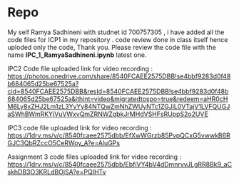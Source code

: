 # Repo

My self Ramya Sadhineni with studnet id 700757305 , i have added all the code files for ICP1 in my repository . code review  done in class itself hence uploded only the code, Thank you.
Please review the code file with the name **IPC_1_RamyaSadhineni.ipynb**  latest one.



IPC2 Code file uploaded 
link for video recording : https://photos.onedrive.com/share/8540FCAEE2575DBB!se4bbf9283d0f48b684065d25be67525a?cid=8540FCAEE2575DBB&resId=8540FCAEE2575DBB!se4bbf9283d0f48b684065d25be67525a&ithint=video&migratedtospo=true&redeem=aHR0cHM6Ly8xZHJ2Lm1zL3YvYy84NTQwZmNhZWUyNTc1ZGJiL0VTajV1LVFQUGJaSWhBWmRKYjVuVWxvQmZRNWZqbkJrMHdVSHFsRUppS2o2UVE


IPC3 code file uploaded 
link for video recording : https://1drv.ms/v/c/8540fcaee2575dbb/EfXwWGrzb85PvpQCxG5vwwkB6RGJC3QbRZccO5CeRWoy_A?e=AluGPs

Assignment 3 code files uploaded 
link for video recording :  https://1drv.ms/v/c/8540fcaee2575dbb/EbfiVY4bV4dDmnrvvJLgRR8Bk9_aCskhDB3O3KRLdBOjSA?e=PQIHTv
